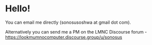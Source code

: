 
# Hello!

You can email me directly (sonosusoshwa at gmail dot com).

Alternatively you can send me a PM on the LMNC Discourse forum - https://lookmumnocomputer.discourse.group/u/sonosus


